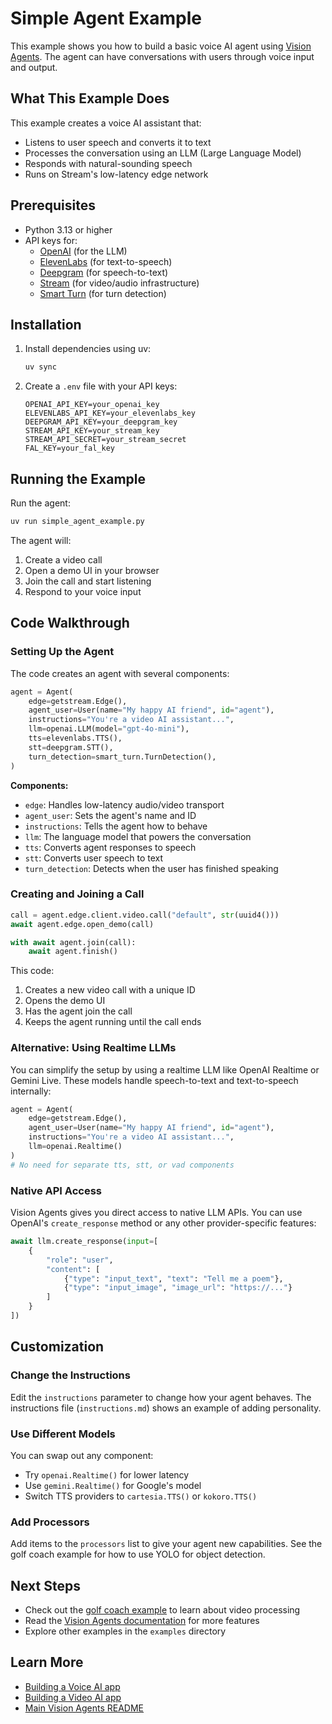 # Simple Agent Example

This example shows you how to build a basic voice AI agent using [Vision Agents](https://visionagents.ai/). The agent can have conversations with users through voice input and output.

## What This Example Does

This example creates a voice AI assistant that:
- Listens to user speech and converts it to text
- Processes the conversation using an LLM (Large Language Model)
- Responds with natural-sounding speech
- Runs on Stream's low-latency edge network

## Prerequisites

- Python 3.13 or higher
- API keys for:
  - [OpenAI](https://openai.com) (for the LLM)
  - [ElevenLabs](https://elevenlabs.io/) (for text-to-speech)
  - [Deepgram](https://deepgram.com/) (for speech-to-text)
  - [Stream](https://getstream.io/) (for video/audio infrastructure)
  - [Smart Turn](https://fal.ai/models/fal-ai/smart-turn) (for turn detection)

## Installation

1. Install dependencies using uv:
   ```bash
   uv sync
   ```

2. Create a `.env` file with your API keys:
   ```
   OPENAI_API_KEY=your_openai_key
   ELEVENLABS_API_KEY=your_elevenlabs_key
   DEEPGRAM_API_KEY=your_deepgram_key
   STREAM_API_KEY=your_stream_key
   STREAM_API_SECRET=your_stream_secret
   FAL_KEY=your_fal_key
   ```

## Running the Example

Run the agent:
```bash
uv run simple_agent_example.py
```

The agent will:
1. Create a video call
2. Open a demo UI in your browser
3. Join the call and start listening
4. Respond to your voice input

## Code Walkthrough

### Setting Up the Agent

The code creates an agent with several components:

```python
agent = Agent(
    edge=getstream.Edge(),
    agent_user=User(name="My happy AI friend", id="agent"),
    instructions="You're a video AI assistant...",
    llm=openai.LLM(model="gpt-4o-mini"),
    tts=elevenlabs.TTS(),
    stt=deepgram.STT(),
    turn_detection=smart_turn.TurnDetection(),
)
```

**Components:**
- `edge`: Handles low-latency audio/video transport
- `agent_user`: Sets the agent's name and ID
- `instructions`: Tells the agent how to behave
- `llm`: The language model that powers the conversation
- `tts`: Converts agent responses to speech
- `stt`: Converts user speech to text
- `turn_detection`: Detects when the user has finished speaking

### Creating and Joining a Call

```python
call = agent.edge.client.video.call("default", str(uuid4()))
await agent.edge.open_demo(call)

with await agent.join(call):
    await agent.finish()
```

This code:
1. Creates a new video call with a unique ID
2. Opens the demo UI
3. Has the agent join the call
4. Keeps the agent running until the call ends



### Alternative: Using Realtime LLMs

You can simplify the setup by using a realtime LLM like OpenAI Realtime or Gemini Live. These models handle speech-to-text and text-to-speech internally:

```python
agent = Agent(
    edge=getstream.Edge(),
    agent_user=User(name="My happy AI friend", id="agent"),
    instructions="You're a video AI assistant...",
    llm=openai.Realtime()
)
# No need for separate tts, stt, or vad components
```

### Native API Access

Vision Agents gives you direct access to native LLM APIs. You can use OpenAI's `create_response` method or any other provider-specific features:

```python
await llm.create_response(input=[
    {
        "role": "user",
        "content": [
            {"type": "input_text", "text": "Tell me a poem"},
            {"type": "input_image", "image_url": "https://..."}
        ]
    }
])
```

## Customization

### Change the Instructions

Edit the `instructions` parameter to change how your agent behaves. The instructions file (`instructions.md`) shows an example of adding personality.

### Use Different Models

You can swap out any component:
- Try `openai.Realtime()` for lower latency
- Use `gemini.Realtime()` for Google's model
- Switch TTS providers to `cartesia.TTS()` or `kokoro.TTS()`

### Add Processors

Add items to the `processors` list to give your agent new capabilities. See the golf coach example for how to use YOLO for object detection.

## Next Steps

- Check out the [golf coach example](../02_golf_coach_example) to learn about video processing
- Read the [Vision Agents documentation](https://visionagents.ai) for more features
- Explore other examples in the `examples` directory

## Learn More

- [Building a Voice AI app](https://visionagents.ai/introduction/voice-agents)
- [Building a Video AI app](https://visionagents.ai/introduction/video-agents)
- [Main Vision Agents README](../../README.md)

